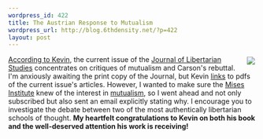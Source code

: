 ```yaml
--- 
wordpress_id: 422
title: The Austrian Response to Mutualism
wordpress_url: http://blog.6thdensity.net/?p=422
layout: post
---
```

<img style="float:right; margin:3px;" src="http://photos1.blogger.com/blogger/6278/764/320/jls.jpg"><p><a href="http://mutualist.blogspot.com/2006/04/nunc-dimittis-or-carson-hits-big-time.html">According to Kevin</a>, the current issue of the <a href="http://www.mises.org/jlsdisplay.asp">Journal of Libertarian Studies</a> concentrates on critiques of mutualism and Carson's rebuttal.  I'm anxiously awaiting the print copy of the Journal, but Kevin <a href="http://mutualist.blogspot.com/2006/04/nunc-dimittis-or-carson-hits-big-time.html">links</a> to pdfs of the current issue's articles.  However, I wanted to make sure the <a href="http://mises.org">Mises Institute</a> knew of the interest in <a href="http://mutualist.org">mutualism</a>, so I went ahead and not only subscribed but also sent an email explicitly stating why.  I encourage you to investigate the debate between two of the most authentically libertarian schools of thought.  <b>My heartfelt congratulations to Kevin on both his book and the well-deserved attention his work is receiving!</b></p>
